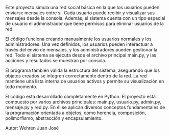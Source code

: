 Este proyecto simula una red social básica en la que los usuarios pueden enviarse mensajes entre sí. Cada usuario puede recibir y visualizar sus mensajes desde la consola. Además, el sistema cuenta con un tipo especial de usuario el administrador que tiene permisos para eliminar usuarios de la red.

El código funciona creando manualmente los usuarios normales y los administradores. Una vez definidos, los usuarios pueden interactuar a través del envío de mensajes, y los administradores pueden gestionar la red. Todo el sistema se ejecuta desde el archivo principal main.py, y las acciones y resultados se muestran por consola.

El programa también valida la estructura del sistema, asegurando que los objetos creados se integren correctamente dentro de la red. La red mantiene una lista interna de usuarios activos y permite su visualización en todo momento.

El código está desarrollado completamente en Python. El proyecto está compuesto por varios archivos principales: main.py, usuario.py, admin.py, mensaje.py y red.py. En él se aplican diversos conceptos fundamentales de la programación orientada a objetos, como herencia, composición, polimorfismo, abstracción y encapsulamiento.

Autor: Wehren Juan José
